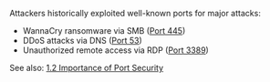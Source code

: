 Attackers historically exploited well-known ports for major attacks:

- WannaCry ransomware via SMB ([Port 445](../6.4%20DNS%20and%20NetBIOS%20Ports/Port%20445%20SMB.md))  
- DDoS attacks via DNS ([Port 53](../6.4%20DNS%20and%20NetBIOS%20Ports/Port%2053%20DNS.md))  
- Unauthorized remote access via RDP ([Port 3389](../6.2%20File%20Transfer%20and%20Remote%20Access%20Ports/Port%203389%20RDP.md))

See also: [1.2 Importance of Port Security](1.2%20Importance%20of%20Port%20Security.md)